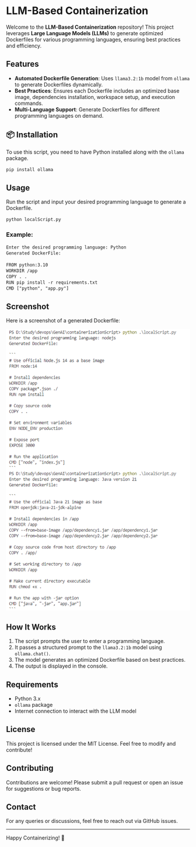 # LLM-Based Containerization

Welcome to the **LLM-Based Containerization** repository! This project leverages **Large Language Models (LLMs)** to generate optimized Dockerfiles for various programming languages, ensuring best practices and efficiency.

##  Features
- **Automated Dockerfile Generation**: Uses `llama3.2:1b` model from `ollama` to generate Dockerfiles dynamically.
- **Best Practices**: Ensures each Dockerfile includes an optimized base image, dependencies installation, workspace setup, and execution commands.
- **Multi-Language Support**: Generate Dockerfiles for different programming languages on demand.

## 📦 Installation

To use this script, you need to have Python installed along with the `ollama` package.

```sh
pip install ollama
```

##  Usage

Run the script and input your desired programming language to generate a Dockerfile.

```sh
python localScript.py
```

### Example:
```
Enter the desired programming language: Python
Generated DockerFile:

FROM python:3.10
WORKDIR /app
COPY . .
RUN pip install -r requirements.txt
CMD ["python", "app.py"]
```

##  Screenshot
Here is a screenshot of a generated Dockerfile:

![Generated Dockerfile](generated_dockerfiles.png)

##  How It Works
1. The script prompts the user to enter a programming language.
2. It passes a structured prompt to the `llama3.2:1b` model using `ollama.chat()`.
3. The model generates an optimized Dockerfile based on best practices.
4. The output is displayed in the console.

##  Requirements
- Python 3.x
- `ollama` package
- Internet connection to interact with the LLM model

##  License
This project is licensed under the MIT License. Feel free to modify and contribute!

##  Contributing
Contributions are welcome! Please submit a pull request or open an issue for suggestions or bug reports.

##  Contact
For any queries or discussions, feel free to reach out via GitHub issues.

---

Happy Containerizing! 🐳

